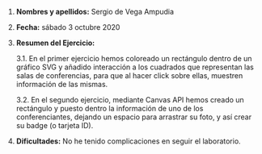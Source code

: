 1. **Nombres y apellidos:** Sergio de Vega Ampudia

2. **Fecha:** sábado 3 octubre 2020

3. **Resumen del Ejercicio:**

   3.1. En el primer ejercicio hemos coloreado un rectángulo dentro de un gráfico SVG y añadido interacción a los cuadrados que representan las salas de conferencias, para que al hacer click sobre ellas, muestren información de las mismas.
   
   3.2. En el segundo ejercicio, mediante Canvas API hemos creado un rectángulo y puesto dentro la información de uno de los conferenciantes, dejando un espacio para arrastrar su foto, y así crear su badge (o tarjeta ID).

4. **Dificultades:** No he tenido complicaciones en seguir el laboratorio.